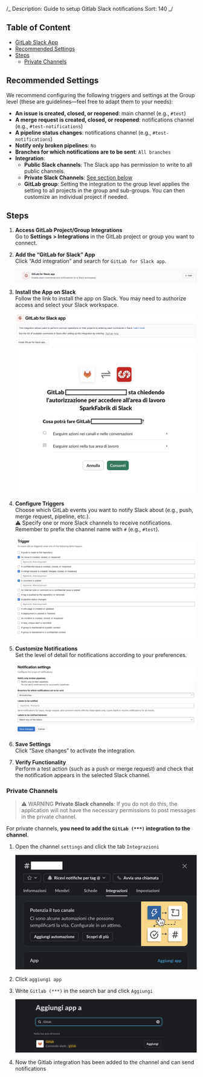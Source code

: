 /_
Description: Guide to setup Gitlab Slack notifications
Sort: 140
_/

## Table of Content

- [GitLab Slack App](https://api.slack.com/apps)
- [Recommended Settings](#recommended-settings)
- [Steps](#steps)
  - [Private Channels](#private-channels)

## Recommended Settings

We recommend configuring the following triggers and settings at the Group level (these are guidelines—feel free to adapt them to your needs):

- **An issue is created, closed, or reopened**: main channel (e.g., `#test`)
- **A merge request is created, closed, or reopened**: notifications channel (e.g., `#test-notifications`)
- **A pipeline status changes**: notifications channel (e.g., `#test-notifications`)
- **Notify only broken pipelines**: `No`
- **Branches for which notifications are to be sent**: `All branches`
- **Integration**:
  - **Public Slack channels**: The Slack app has permission to write to all public channels.
  - **Private Slack Channels**: [See section below](#private-channels)
  - **GitLab group**: Setting the integration to the group level applies the setting to all projects in the group and sub-groups. You can then customize an individual project if needed.

## Steps

1. **Access GitLab Project/Group Integrations**  
   Go to **Settings > Integrations** in the GitLab project or group you want to connect.

2. **Add the “GitLab for Slack” App**  
   Click “Add integration” and search for `GitLab for Slack app`.

   ![step-1](/assets/images/gitlab-slack-notifications/notifications-step-1.png)

3. **Install the App on Slack**  
   Follow the link to install the app on Slack. You may need to authorize access and select your Slack workspace.

   ![step-2](/assets/images/gitlab-slack-notifications/notifications-step-2.png)
   ![step-3](/assets/images/gitlab-slack-notifications/notifications-step-3.png)

4. **Configure Triggers**  
   Choose which GitLab events you want to notify Slack about (e.g., push, merge request, pipeline, etc.).  
   ⚠️ Specify one or more Slack channels to receive notifications. Remember to prefix the channel name with `#` (e.g., `#test`).

   ![step-4](/assets/images/gitlab-slack-notifications/notifications-step-4.png)

5. **Customize Notifications**  
   Set the level of detail for notifications according to your preferences.

   ![step-5](/assets/images/gitlab-slack-notifications/notifications-step-5.png)

6. **Save Settings**  
   Click “Save changes” to activate the integration.

7. **Verify Functionality**  
   Perform a test action (such as a push or merge request) and check that the notification appears in the selected Slack channel.

### Private Channels

> ⚠️ WARNING **Private Slack channels**: If you do not do this, the application will not have the necessary permissions to post messages in the private channel.

For private channels, **you need to add the `GitLab (***)` integration to the channel**.

1. Open the channel `settings` and click the tab `Integrazioni`

   ![private-channel-1](/assets/images/gitlab-slack-notifications/private-channel-1.png)

2. Click `aggiungi app`
3. Write `Gitlab (***)` in the search bar and click `Aggiungi`

   ![private-channel-2](/assets/images/gitlab-slack-notifications/private-channel-2.png)

4. Now the Gitlab integration has been added to the channel and can send notifications
